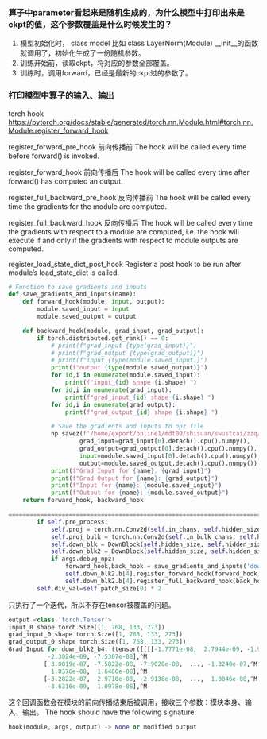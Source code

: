 ### 算子中parameter看起来是随机生成的，为什么模型中打印出来是ckpt的值，这个参数覆盖是什么时候发生的？
1. 模型初始化时， class model 比如 class LayerNorm(Module) __init__的函数就调用了，初始化生成了一份随机参数。
2. 训练开始前，读取ckpt，将对应的参数全部覆盖。
3. 训练时，调用forward，已经是最新的ckpt过的参数了。

### 打印模型中算子的输入、输出
torch hook
https://pytorch.org/docs/stable/generated/torch.nn.Module.html#torch.nn.Module.register_forward_hook

register_forward_pre_hook 前向传播前
The hook will be called every time before forward() is invoked.

register_forward_hook 前向传播后
The hook will be called every time after forward() has computed an output.

register_full_backward_pre_hook 反向传播前
The hook will be called every time the gradients for the module are computed. 

register_full_backward_hook 反向传播后
The hook will be called every time the gradients with respect to a module are computed, i.e. the hook will execute if and only if the gradients with respect to module outputs are computed. 

register_load_state_dict_post_hook
Register a post hook to be run after module’s load_state_dict is called.

```python
# Function to save gradients and inputs
def save_gradients_and_inputs(name):
    def forward_hook(module, input, output):
        module.saved_input = input
        module.saved_output = output

    def backward_hook(module, grad_input, grad_output):
        if torch.distributed.get_rank() == 0:
            # print(f"grad_input {type(grad_input)}")
            # print(f"grad_output {type(grad_output)}")
            # print(f"input {type(module.saved_input)}")
            print(f"output {type(module.saved_output)}")
            for id,i in enumerate(module.saved_input):
                print(f"input_{id} shape {i.shape} ")
            for id,i in enumerate(grad_input):
                print(f"grad_input_{id} shape {i.shape} ")
            for id,i in enumerate(grad_output):
                print(f"grad_output_{id} shape {i.shape} ")

            # Save the gradients and inputs to npz file
            np.savez(f'/home/export/online1/mdt00/shisuan/swustcai/zzq/wenhai/debug/gradients_and_inputs_{name}.npz',
                    grad_input=grad_input[0].detach().cpu().numpy(),
                    grad_output=grad_output[0].detach().cpu().numpy(),
                    input=module.saved_input[0].detach().cpu().numpy(),
                    output=module.saved_output.detach().cpu().numpy())
            print(f"Grad Input for {name}: {grad_input}")
            print(f"Grad Output for {name}: {grad_output}")
            print(f"Input for {name}: {module.saved_input}")
            print(f"Output for {name}: {module.saved_output}")
    return forward_hook, backward_hook

======================================================================================
        if self.pre_process:
            self.proj = torch.nn.Conv2d(self.in_chans, self.hidden_size, kernel_size=self.patch_size, stride=self.patch_size)
            self.proj_bulk = torch.nn.Conv2d(self.in_bulk_chans, self.hidden_size, kernel_size=self.patch_size, stride=self.patch_size)
            self.down_blk = DownBlock(self.hidden_size, self.hidden_size, num_groups=32)
            self.down_blk2 = DownBlock(self.hidden_size, self.hidden_size, num_groups=32)
            if args.debug_npz:
                forward_hook,back_hook = save_gradients_and_inputs('down_blk2_b4')
                self.down_blk2.b[4].register_forward_hook(forward_hook)
                self.down_blk2.b[4].register_full_backward_hook(back_hook)
        self.div_val=self.patch_size[0] * 2
```
只执行了一个迭代，所以不存在tensor被覆盖的问题。
```python
output <class 'torch.Tensor'>
input_0 shape torch.Size([1, 768, 133, 273])
grad_input_0 shape torch.Size([1, 768, 133, 273])
grad_output_0 shape torch.Size([1, 768, 133, 273])
Grad Input for down_blk2_b4: (tensor([[[[-1.7771e-08,  2.7944e-09, -1.9785e-09,  ...,  5.2107e-08,^M
           -2.3024e-09, -7.5307e-08],^M
          [ 3.0019e-07, -7.5822e-08, -7.9020e-08,  ..., -1.3240e-07,^M
            1.8376e-08,  1.6460e-08],^M
          [-3.2822e-07,  2.9710e-08, -2.9138e-08,  ...,  1.0046e-08,^M
           -3.6316e-09,  1.0978e-08],^M
```
这个回调函数会在模块的前向传播结束后被调用，接收三个参数：模块本身、输入、输出。
The hook should have the following signature:
```python
hook(module, args, output) -> None or modified output
```
